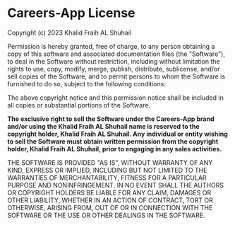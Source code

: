 # Careers-App License

Copyright (c) 2023 Khalid Fraih AL Shuhail

Permission is hereby granted, free of charge, to any person obtaining a copy of this software and associated documentation files (the "Software"), to deal in the Software without restriction, including without limitation the rights to use, copy, modify, merge, publish, distribute, sublicense, and/or sell copies of the Software, and to permit persons to whom the Software is furnished to do so, subject to the following conditions:

The above copyright notice and this permission notice shall be included in all copies or substantial portions of the Software.

**The exclusive right to sell the Software under the Careers-App brand and/or using the Khalid Fraih AL Shuhail name is reserved to the copyright holder, Khalid Fraih AL Shuhail. Any individual or entity wishing to sell the Software must obtain written permission from the copyright holder, Khalid Fraih AL Shuhail, prior to engaging in any sales activities.**

THE SOFTWARE IS PROVIDED "AS IS", WITHOUT WARRANTY OF ANY KIND, EXPRESS OR IMPLIED, INCLUDING BUT NOT LIMITED TO THE WARRANTIES OF MERCHANTABILITY, FITNESS FOR A PARTICULAR PURPOSE AND NONINFRINGEMENT. IN NO EVENT SHALL THE AUTHORS OR COPYRIGHT HOLDERS BE LIABLE FOR ANY CLAIM, DAMAGES OR OTHER LIABILITY, WHETHER IN AN ACTION OF CONTRACT, TORT OR OTHERWISE, ARISING FROM, OUT OF OR IN CONNECTION WITH THE SOFTWARE OR THE USE OR OTHER DEALINGS IN THE SOFTWARE.

